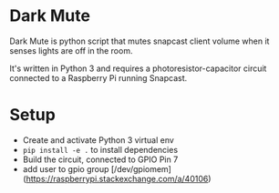 # Dark Mute

Dark Mute is python script that mutes snapcast client volume 
when it senses lights are off in the room.

It's written in Python 3 and requires a  photoresistor-capacitor circuit 
connected to a Raspberry Pi running Snapcast.

# Setup

* Create and activate Python 3 virtual env
* `pip install -e .` to install dependencies
* Build the circuit, connected to GPIO Pin 7 
* add user to gpio group [/dev/gpiomem] (https://raspberrypi.stackexchange.com/a/40106)  
